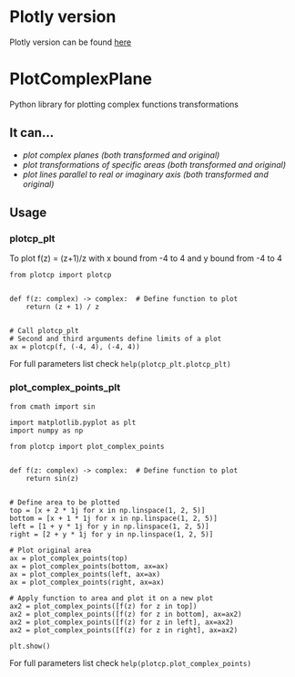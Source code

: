 # Plotly version

Plotly version can be found [here](https://github.com/ZettZet/plotly_z)

# PlotComplexPlane

Python library for plotting complex functions transformations

## It can...

- *plot complex planes (both transformed and original)*
- *plot transformations of specific areas (both transformed and original)*
- *plot lines parallel to real or imaginary axis (both transformed and original)*

## Usage

### plotcp_plt

To plot f(z) = (z+1)/z with x bound from -4 to 4 and y bound from -4 to 4

```python3
from plotcp import plotcp


def f(z: complex) -> complex:  # Define function to plot
    return (z + 1) / z


# Call plotcp_plt
# Second and third arguments define limits of a plot
ax = plotcp(f, (-4, 4), (-4, 4))
```

For full parameters list check ```help(plotcp_plt.plotcp_plt)```

### plot_complex_points_plt

```python3
from cmath import sin

import matplotlib.pyplot as plt
import numpy as np

from plotcp import plot_complex_points


def f(z: complex) -> complex:  # Define function to plot
    return sin(z)


# Define area to be plotted
top = [x + 2 * 1j for x in np.linspace(1, 2, 5)]
bottom = [x + 1 * 1j for x in np.linspace(1, 2, 5)]
left = [1 + y * 1j for y in np.linspace(1, 2, 5)]
right = [2 + y * 1j for y in np.linspace(1, 2, 5)]

# Plot original area
ax = plot_complex_points(top)
ax = plot_complex_points(bottom, ax=ax)
ax = plot_complex_points(left, ax=ax)
ax = plot_complex_points(right, ax=ax)

# Apply function to area and plot it on a new plot
ax2 = plot_complex_points([f(z) for z in top])
ax2 = plot_complex_points([f(z) for z in bottom], ax=ax2)
ax2 = plot_complex_points([f(z) for z in left], ax=ax2)
ax2 = plot_complex_points([f(z) for z in right], ax=ax2)

plt.show()
```

For full parameters list check ```help(plotcp.plot_complex_points)```